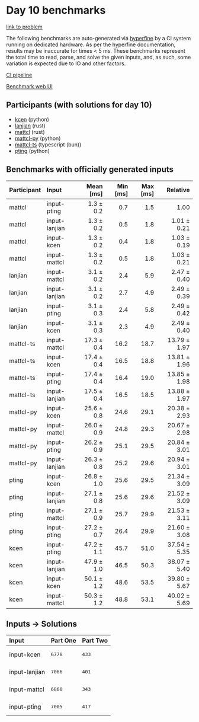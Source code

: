 # Day 10 benchmarks

[link to problem](https://adventofcode.com/2023/day/10)

The following benchmarks are auto-generated via
[hyperfine](https://github.com/sharkdp/hyperfine) by a CI system running on
dedicated hardware. As per the hyperfine documentation, results may be
inaccurate for times < 5 ms. These benchmarks represent the total time to read,
parse, and solve the given inputs, and, as such, some variation is expected due
to IO and other factors.

[CI pipeline](http://ci.papercode.net:8080/teams/main/pipelines/aoc2023)

[Benchmark web UI](https://aoc.ancalagon.black)


## Participants (with solutions for day 10)

- [kcen](https://github.com/kcen/aoc2023) (python)
- [lanjian](https://github.com/lanjian/aoc-2023) (rust)
- [mattcl](https://github.com/mattcl/aoc2023) (rust)
- [mattcl-py](https://github.com/mattcl/aoc2023-py) (python)
- [mattcl-ts](https://github.com/mattcl/aoc2023-js) (typescript (bun))
- [pting](https://github.com/pting/aoc2023) (python)


## Benchmarks with officially generated inputs

| Participant | Input | Mean [ms] | Min [ms] | Max [ms] | Relative |
|:---|:---|---:|---:|---:|---:|
| mattcl | input-pting | 1.3 ± 0.2 | 0.7 | 1.5 | 1.00 |
| mattcl | input-lanjian | 1.3 ± 0.2 | 0.5 | 1.8 | 1.01 ± 0.21 |
| mattcl | input-kcen | 1.3 ± 0.2 | 0.4 | 1.8 | 1.03 ± 0.19 |
| mattcl | input-mattcl | 1.3 ± 0.2 | 0.5 | 1.8 | 1.03 ± 0.21 |
| lanjian | input-mattcl | 3.1 ± 0.2 | 2.4 | 5.9 | 2.47 ± 0.40 |
| lanjian | input-lanjian | 3.1 ± 0.2 | 2.7 | 4.9 | 2.49 ± 0.39 |
| lanjian | input-pting | 3.1 ± 0.3 | 2.4 | 5.8 | 2.49 ± 0.42 |
| lanjian | input-kcen | 3.1 ± 0.3 | 2.3 | 4.9 | 2.49 ± 0.40 |
| mattcl-ts | input-mattcl | 17.3 ± 0.4 | 16.2 | 18.7 | 13.79 ± 1.97 |
| mattcl-ts | input-kcen | 17.4 ± 0.4 | 16.5 | 18.8 | 13.81 ± 1.96 |
| mattcl-ts | input-pting | 17.4 ± 0.4 | 16.4 | 19.0 | 13.85 ± 1.98 |
| mattcl-ts | input-lanjian | 17.5 ± 0.4 | 16.5 | 18.5 | 13.88 ± 1.97 |
| mattcl-py | input-kcen | 25.6 ± 0.8 | 24.6 | 29.1 | 20.38 ± 2.93 |
| mattcl-py | input-mattcl | 26.0 ± 0.9 | 24.8 | 29.3 | 20.67 ± 2.98 |
| mattcl-py | input-pting | 26.2 ± 0.9 | 25.1 | 29.5 | 20.84 ± 3.01 |
| mattcl-py | input-lanjian | 26.3 ± 0.8 | 25.2 | 29.6 | 20.94 ± 3.01 |
| pting | input-kcen | 26.8 ± 1.0 | 25.6 | 29.5 | 21.34 ± 3.09 |
| pting | input-lanjian | 27.1 ± 0.8 | 25.6 | 29.6 | 21.52 ± 3.09 |
| pting | input-mattcl | 27.1 ± 0.9 | 25.7 | 29.9 | 21.53 ± 3.11 |
| pting | input-pting | 27.2 ± 0.7 | 26.4 | 29.9 | 21.60 ± 3.08 |
| kcen | input-pting | 47.2 ± 1.1 | 45.7 | 51.0 | 37.54 ± 5.35 |
| kcen | input-lanjian | 47.9 ± 1.0 | 46.5 | 50.3 | 38.07 ± 5.40 |
| kcen | input-kcen | 50.1 ± 1.2 | 48.6 | 53.5 | 39.80 ± 5.67 |
| kcen | input-mattcl | 50.3 ± 1.2 | 48.8 | 53.1 | 40.02 ± 5.69 |


## Inputs -> Solutions

| Input | Part One | Part Two |
|:---|:---|:---|
|input-kcen|<pre>6778</pre>|<pre>433</pre>|
|input-lanjian|<pre>7066</pre>|<pre>401</pre>|
|input-mattcl|<pre>6860</pre>|<pre>343</pre>|
|input-pting|<pre>7005</pre>|<pre>417</pre>|